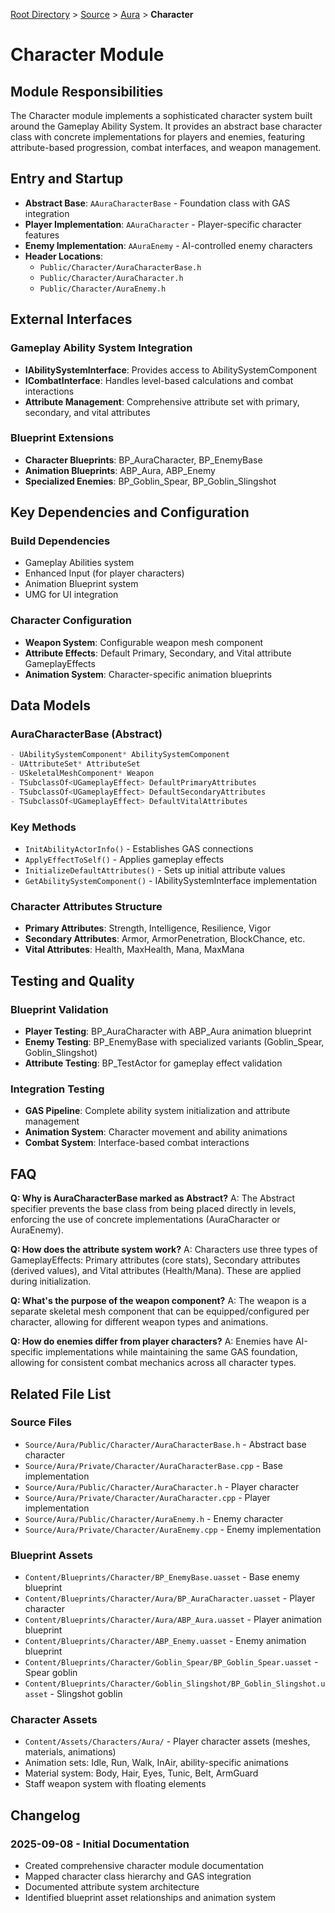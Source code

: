 [Root Directory](../../../CLAUDE.md) > [Source](../) > [Aura](../) > **Character**

# Character Module

## Module Responsibilities

The Character module implements a sophisticated character system built around the Gameplay Ability System. It provides an abstract base character class with concrete implementations for players and enemies, featuring attribute-based progression, combat interfaces, and weapon management.

## Entry and Startup

- **Abstract Base**: `AAuraCharacterBase` - Foundation class with GAS integration
- **Player Implementation**: `AAuraCharacter` - Player-specific character features
- **Enemy Implementation**: `AAuraEnemy` - AI-controlled enemy characters
- **Header Locations**:
  - `Public/Character/AuraCharacterBase.h`
  - `Public/Character/AuraCharacter.h`
  - `Public/Character/AuraEnemy.h`

## External Interfaces

### Gameplay Ability System Integration
- **IAbilitySystemInterface**: Provides access to AbilitySystemComponent
- **ICombatInterface**: Handles level-based calculations and combat interactions
- **Attribute Management**: Comprehensive attribute set with primary, secondary, and vital attributes

### Blueprint Extensions
- **Character Blueprints**: BP_AuraCharacter, BP_EnemyBase
- **Animation Blueprints**: ABP_Aura, ABP_Enemy
- **Specialized Enemies**: BP_Goblin_Spear, BP_Goblin_Slingshot

## Key Dependencies and Configuration

### Build Dependencies
- Gameplay Abilities system
- Enhanced Input (for player characters)
- Animation Blueprint system
- UMG for UI integration

### Character Configuration
- **Weapon System**: Configurable weapon mesh component
- **Attribute Effects**: Default Primary, Secondary, and Vital attribute GameplayEffects
- **Animation System**: Character-specific animation blueprints

## Data Models

### AuraCharacterBase (Abstract)
```cpp
- UAbilitySystemComponent* AbilitySystemComponent
- UAttributeSet* AttributeSet  
- USkeletalMeshComponent* Weapon
- TSubclassOf<UGameplayEffect> DefaultPrimaryAttributes
- TSubclassOf<UGameplayEffect> DefaultSecondaryAttributes  
- TSubclassOf<UGameplayEffect> DefaultVitalAttributes
```

### Key Methods
- `InitAbilityActorInfo()` - Establishes GAS connections
- `ApplyEffectToSelf()` - Applies gameplay effects
- `InitializeDefaultAttributes()` - Sets up initial attribute values
- `GetAbilitySystemComponent()` - IAbilitySystemInterface implementation

### Character Attributes Structure
- **Primary Attributes**: Strength, Intelligence, Resilience, Vigor
- **Secondary Attributes**: Armor, ArmorPenetration, BlockChance, etc.
- **Vital Attributes**: Health, MaxHealth, Mana, MaxMana

## Testing and Quality

### Blueprint Validation
- **Player Testing**: BP_AuraCharacter with ABP_Aura animation blueprint
- **Enemy Testing**: BP_EnemyBase with specialized variants (Goblin_Spear, Goblin_Slingshot)
- **Attribute Testing**: BP_TestActor for gameplay effect validation

### Integration Testing
- **GAS Pipeline**: Complete ability system initialization and attribute management
- **Animation System**: Character movement and ability animations
- **Combat System**: Interface-based combat interactions

## FAQ

**Q: Why is AuraCharacterBase marked as Abstract?**
A: The Abstract specifier prevents the base class from being placed directly in levels, enforcing the use of concrete implementations (AuraCharacter or AuraEnemy).

**Q: How does the attribute system work?**
A: Characters use three types of GameplayEffects: Primary attributes (core stats), Secondary attributes (derived values), and Vital attributes (Health/Mana). These are applied during initialization.

**Q: What's the purpose of the weapon component?**
A: The weapon is a separate skeletal mesh component that can be equipped/configured per character, allowing for different weapon types and animations.

**Q: How do enemies differ from player characters?**
A: Enemies have AI-specific implementations while maintaining the same GAS foundation, allowing for consistent combat mechanics across all character types.

## Related File List

### Source Files
- `Source/Aura/Public/Character/AuraCharacterBase.h` - Abstract base character
- `Source/Aura/Private/Character/AuraCharacterBase.cpp` - Base implementation
- `Source/Aura/Public/Character/AuraCharacter.h` - Player character
- `Source/Aura/Private/Character/AuraCharacter.cpp` - Player implementation  
- `Source/Aura/Public/Character/AuraEnemy.h` - Enemy character
- `Source/Aura/Private/Character/AuraEnemy.cpp` - Enemy implementation

### Blueprint Assets
- `Content/Blueprints/Character/BP_EnemyBase.uasset` - Base enemy blueprint
- `Content/Blueprints/Character/Aura/BP_AuraCharacter.uasset` - Player character
- `Content/Blueprints/Character/Aura/ABP_Aura.uasset` - Player animation blueprint
- `Content/Blueprints/Character/ABP_Enemy.uasset` - Enemy animation blueprint
- `Content/Blueprints/Character/Goblin_Spear/BP_Goblin_Spear.uasset` - Spear goblin
- `Content/Blueprints/Character/Goblin_Slingshot/BP_Goblin_Slingshot.uasset` - Slingshot goblin

### Character Assets
- `Content/Assets/Characters/Aura/` - Player character assets (meshes, materials, animations)
- Animation sets: Idle, Run, Walk, InAir, ability-specific animations
- Material system: Body, Hair, Eyes, Tunic, Belt, ArmGuard
- Staff weapon system with floating elements

## Changelog

### 2025-09-08 - Initial Documentation  
- Created comprehensive character module documentation
- Mapped character class hierarchy and GAS integration
- Documented attribute system architecture
- Identified blueprint asset relationships and animation system
